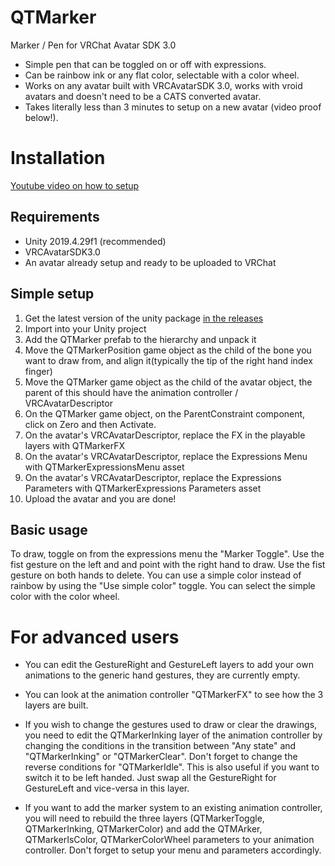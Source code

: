 # QTMarker
Marker / Pen for VRChat Avatar SDK 3.0

- Simple pen that can be toggled on or off with expressions.
- Can be rainbow ink or any flat color, selectable with a color wheel.
- Works on any avatar built with VRCAvatarSDK 3.0, works with vroid avatars and doesn't need to be a CATS converted avatar.
- Takes literally less than 3 minutes to setup on a new avatar (video proof below!).

# Installation

[Youtube video on how to setup](https://youtu.be/xSBAWNONgvo)

## Requirements
 - Unity 2019.4.29f1 (recommended)
 - VRCAvatarSDK3.0
 - An avatar already setup and ready to be uploaded to VRChat

## Simple setup
1. Get the latest version of the unity package [in the releases](https://github.com/dbqt/QTMarker/releases)
2. Import into your Unity project
3. Add the QTMarker prefab to the hierarchy and unpack it
4. Move the QTMarkerPosition game object as the child of the bone you want to draw from, and align it(typically the tip of the right hand index finger)
5. Move the QTMarker game object as the child of the avatar object, the parent of this should have the animation controller / VRCAvatarDescriptor
6. On the QTMarker game object, on the ParentConstraint component, click on Zero and then Activate.
7. On the avatar's VRCAvatarDescriptor, replace the FX in the playable layers with QTMarkerFX
8. On the avatar's VRCAvatarDescriptor, replace the Expressions Menu with QTMarkerExpressionsMenu asset
9. On the avatar's VRCAvatarDescriptor, replace the Expressions Parameters with QTMarkerExpressions Parameters asset
10. Upload the avatar and you are done!

## Basic usage
To draw, toggle on from the expressions menu the "Marker Toggle". 
Use the fist gesture on the left and and point with the right hand to draw.
Use the fist gesture on both hands to delete.
You can use a simple color instead of rainbow by using the "Use simple color" toggle.
You can select the simple color with the color wheel.

# For advanced users

- You can edit the GestureRight and GestureLeft layers to add your own animations to the generic hand gestures, they are currently empty.

- You can look at the animation controller "QTMarkerFX" to see how the 3 layers are built.

- If you wish to change the gestures used to draw or clear the drawings, you need to edit the QTMarkerInking layer of the animation controller by changing the conditions in the transition between "Any state" and "QTMarkerInking" or "QTMarkerClear". Don't forget to change the reverse conditions for "QTMarkerIdle". This is also useful if you want to switch it to be left handed. Just swap all the GestureRight for GestureLeft and vice-versa in this layer.

- If you want to add the marker system to an existing animation controller, you will need to rebuild the three layers (QTMarkerToggle, QTMarkerInking, QTMarkerColor) and add the QTMArker, QTMarkerIsColor, QTMarkerColorWheel parameters to your animation controller. Don't forget to setup your menu and parameters accordingly.
